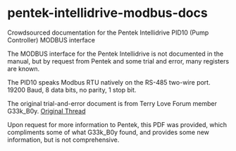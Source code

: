 # pentek-intellidrive-modbus-docs
Crowdsourced documentation for the Pentek Intellidrive PID10 (Pump Controller) MODBUS interface

The MODBUS interface for the Pentek Intellidrive is not documented in the manual, but by request from Pentek and some trial and error, many registers are known.

The PID10 speaks Modbus RTU natively on the RS-485 two-wire port. 19200 Baud, 8 data bits, no parity, 1 stop bit.

The original trial-and-error document is from Terry Love Forum member G33k_B0y.
[Original Thread](https://terrylove.com/forums/index.php?threads/pentek-intellidrive-communications.99276)

Upon request for more information to Pentek, this PDF was provided, which compliments some of what G33k_B0y found, and provides some new information, but is not comprehensive.
